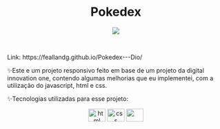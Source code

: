 <h1 align="center"> Pokedex </h1>
<p align="center"><img src="http://img.shields.io/static/v1?label=STATUS&message=EM%20DESENVOLVIMENTO&color=GREEN&style=for-the-badge"/></p>
<br>
<p>Link: https://feallandg.github.io/Pokedex---Dio/</p>
<p>✨Este e um projeto responsivo feito em base de um projeto da digital innovation one, contendo algumas melhorias que eu implementei, com a utilização do javascript, html e css. </p>
<p>✨Tecnologias utilizadas para esse projeto:</p>
<div class="icon" align=center>

<img align=center alt="html" width=40 height=30 src="https://cdn.jsdelivr.net/gh/devicons/devicon/icons/react/react-original.svg" /> 
<img align=center alt="css" width=40 height=30 src="https://cdn.jsdelivr.net/gh/devicons/devicon/icons/bootstrap/bootstrap-original.svg"/>
<img align=center width=40 height=30 src="https://cdn.jsdelivr.net/gh/devicons/devicon/icons/javascript/javascript-original.svg" />
</div>
